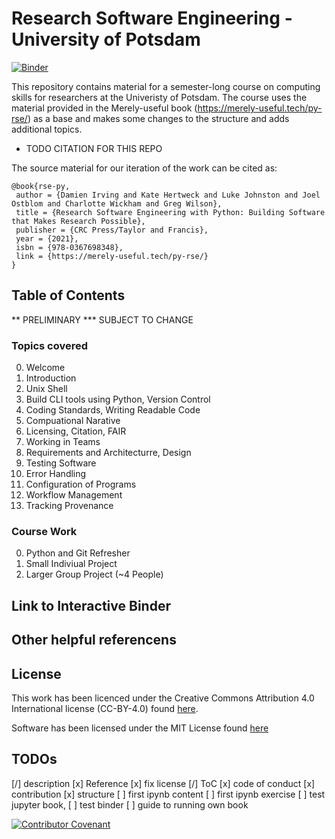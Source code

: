 # Research Software Engineering - University of Potsdam
[![Binder](https://mybinder.org/badge_logo.svg)](https://mybinder.org/v2/gh/Software-Engineering-Group-UP/RSE-UP/HEAD?labpath=chapters)

This repository contains material for a semester-long course on computing skills for researchers at the Univeristy of Potsdam. The course uses the material provided in the Merely-useful book (<https://merely-useful.tech/py-rse/>) as a base and makes some changes to the structure and adds additional topics.
 - TODO CITATION FOR THIS REPO

The source material for our iteration of the work can be cited as: 
 ```
@book{rse-py,
  author = {Damien Irving and Kate Hertweck and Luke Johnston and Joel Ostblom and Charlotte Wickham and Greg Wilson},
  title = {Research Software Engineering with Python: Building Software that Makes Research Possible},
  publisher = {CRC Press/Taylor and Francis},
  year = {2021},
  isbn = {978-0367698348},
  link = {https://merely-useful.tech/py-rse/}
}
```
   
## Table of Contents

** PRELIMINARY *** SUBJECT TO CHANGE
### Topics covered
0. Welcome 
1. Introduction
2. Unix Shell
3. Build CLI tools using Python, Version Control
4. Coding Standards, Writing Readable Code
5. Compuational Narative
6. Licensing, Citation, FAIR
8. Working in Teams
9. Requirements and Architecturre, Design
10. Testing Software
11. Error Handling
12. Configuration of Programs
13. Workflow Management
14. Tracking Provenance

### Course Work

0. Python and Git Refresher 
1. Small Indiviual Project
2. Larger Group Project (~4 People)

## Link to Interactive Binder


## Other helpful referencens

## License

This work has been licenced under the Creative Commons Attribution 4.0
International license (CC-BY-4.0) found [here](https://github.com/Software-Engineering-Group-UP/RSE-UP/blob/main/LICENSE.MD).

Software has been licensed under the MIT License found [here](https://github.com/Software-Engineering-Group-UP/RSE-UP/blob/main/LICENSE-MIT.MD)

## TODOs

[/] description
[x] Reference
[x] fix license
[/] ToC
[x] code of conduct
[x] contribution
[x] structure
[ ] first ipynb content
[ ] first ipynb exercise
[ ] test jupyter book, 
[ ] test binder
[ ] guide to running own book 

 [![Contributor Covenant](https://img.shields.io/badge/Contributor%20Covenant-2.1-4baaaa.svg)](CODE_OF_CONDUCT.md)
